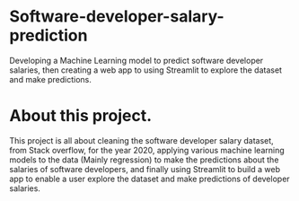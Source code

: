 # Software-developer-salary-prediction
Developing a Machine Learning model to predict software developer salaries, then creating a web app to using Streamlit to explore the dataset and make predictions.

# About this project.
This project is all about cleaning the software developer salary dataset, from Stack overflow, for the year 2020, applying various machine learning models to the data (Mainly regression) to make the predictions about the salaries of software developers, and finally using Streamlit to build a web app to enable a user explore the dataset and make predictions of developer salaries.
